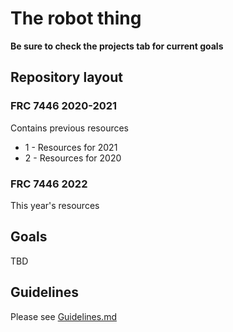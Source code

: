 # The robot thing

**Be sure to check the projects tab for current goals**

## Repository layout

### FRC 7446 2020-2021

Contains previous resources

* 1 - Resources for 2021
* 2 - Resources for 2020

### FRC 7446 2022

This year's resources

## Goals

TBD

## Guidelines

Please see [Guidelines.md](FRC%207446%202022/Guidelines.md)
